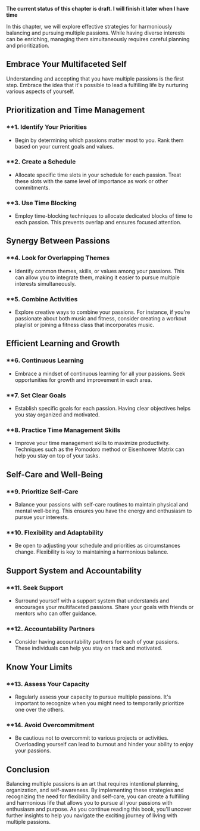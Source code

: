 **The current status of this chapter is draft. I will finish it later when I have time**

In this chapter, we will explore effective strategies for harmoniously balancing and pursuing multiple passions. While having diverse interests can be enriching, managing them simultaneously requires careful planning and prioritization.

**Embrace Your Multifaceted Self**
----------------------------------

Understanding and accepting that you have multiple passions is the first step. Embrace the idea that it's possible to lead a fulfilling life by nurturing various aspects of yourself.

**Prioritization and Time Management**
--------------------------------------

### \*\*1. **Identify Your Priorities**

* Begin by determining which passions matter most to you. Rank them based on your current goals and values.

### \*\*2. **Create a Schedule**

* Allocate specific time slots in your schedule for each passion. Treat these slots with the same level of importance as work or other commitments.

### \*\*3. **Use Time Blocking**

* Employ time-blocking techniques to allocate dedicated blocks of time to each passion. This prevents overlap and ensures focused attention.

**Synergy Between Passions**
----------------------------

### \*\*4. **Look for Overlapping Themes**

* Identify common themes, skills, or values among your passions. This can allow you to integrate them, making it easier to pursue multiple interests simultaneously.

### \*\*5. **Combine Activities**

* Explore creative ways to combine your passions. For instance, if you're passionate about both music and fitness, consider creating a workout playlist or joining a fitness class that incorporates music.

**Efficient Learning and Growth**
---------------------------------

### \*\*6. **Continuous Learning**

* Embrace a mindset of continuous learning for all your passions. Seek opportunities for growth and improvement in each area.

### \*\*7. **Set Clear Goals**

* Establish specific goals for each passion. Having clear objectives helps you stay organized and motivated.

### \*\*8. **Practice Time Management Skills**

* Improve your time management skills to maximize productivity. Techniques such as the Pomodoro method or Eisenhower Matrix can help you stay on top of your tasks.

**Self-Care and Well-Being**
----------------------------

### \*\*9. **Prioritize Self-Care**

* Balance your passions with self-care routines to maintain physical and mental well-being. This ensures you have the energy and enthusiasm to pursue your interests.

### \*\*10. **Flexibility and Adaptability**

* Be open to adjusting your schedule and priorities as circumstances change. Flexibility is key to maintaining a harmonious balance.

**Support System and Accountability**
-------------------------------------

### \*\*11. **Seek Support**

* Surround yourself with a support system that understands and encourages your multifaceted passions. Share your goals with friends or mentors who can offer guidance.

### \*\*12. **Accountability Partners**

* Consider having accountability partners for each of your passions. These individuals can help you stay on track and motivated.

**Know Your Limits**
--------------------

### \*\*13. **Assess Your Capacity**

* Regularly assess your capacity to pursue multiple passions. It's important to recognize when you might need to temporarily prioritize one over the others.

### \*\*14. **Avoid Overcommitment**

* Be cautious not to overcommit to various projects or activities. Overloading yourself can lead to burnout and hinder your ability to enjoy your passions.

**Conclusion**
--------------

Balancing multiple passions is an art that requires intentional planning, organization, and self-awareness. By implementing these strategies and recognizing the need for flexibility and self-care, you can create a fulfilling and harmonious life that allows you to pursue all your passions with enthusiasm and purpose. As you continue reading this book, you'll uncover further insights to help you navigate the exciting journey of living with multiple passions.
